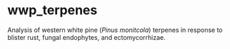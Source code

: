 # wwp_terpenes
Analysis of western white pine (*Pinus monitcola*) terpenes in response to blister rust, fungal endophytes, and ectomycorrhizae.